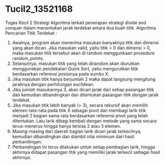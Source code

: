 # Tucil2_13521168
Tugas Kecil 2 Strategi Algoritma terkait penerapan strategi divide and conquer dalam menentukan jarak terdekat antara dua buah titik.
Algoritma Pencarian Titik Terdekat :
  1. Awalnya, program akan menerima masukan banyaknya titik dan dimensi yang akan dicari. Jika masukan valid, yaitu titik > 0 dan dimensi > 0, maka masukan titik tersebut akan di random menggunkaan prosedure random_points.
  2. Selanjutnya, masukan titik yang telah dirandom akan diurutkan menggunakan pendekatan Quick Sort, yaitu mengurutkan titik berdasarkan referensi posisinya pada sumbu X.
  3. Jika masukan titik hanya berjumlah 2 maka dapat langsung mengitung jaraknya dengan perhitungan euclidean.
  4. Jika jumlah masukannya 3, akan dicari jarak dari setiap pasangan titik dan kemudian dibandingkan dan ditentukan pasangan titik dengan jarak terdekat.
  5. Jika masukan titik lebih banyak (> 3), secara rekursif akan memilih elemen rata-rata pada titik X sebagai pivot dan membagi larik titik menjadi 2 bagian sama rata berdasarkan referensi pivot yang telah ditentukan. Lalu larik dibagi kembali dengan metode yang sama secara terus-menerus hingga hanya tersisa 2 atau 3 elemen.
  6. Masing-masing dari daerah bagian larik dicari jarak terkecilnya, kemudian dibandingkan dan diambil nilai minimum dari hasil perbandingan.
  7. Perbandingan ini terus dilakukan untuk setiap pembagian larik, hingga akhirnya didapat pasangan titik yang memiliki jarak terkecil sebagai hasil akhirnya.

